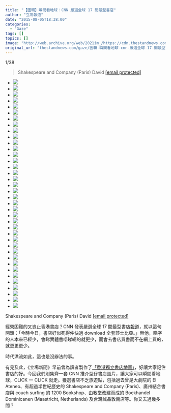 ```yaml
---
title: "【圖輯】瞬間看地球：CNN 嚴選全球 17 間最型書店"
author: "立場報道"
date: "2015-08-05T18:38:00"
categories:
  - "Gaze"
tags: []
topics: []
image: "http://web.archive.org/web/2021im_/https://cdn.thestandnews.com/media/photos/gallery/32/cache/14354270945_49bfc70f71_k_fuvAV_300x200cropcenter.jpg"
original_url: "thestandnews.com/gaze/圖輯-瞬間看地球-cnn-嚴選全球-17-間最型書店"
---
```

[](#)[](#)

[](#)1/38[](#)

> Shakespeare and Company (Paris) David [\[email protected\]](/web/20210629054429/https://www.thestandnews.com/cdn-cgi/l/email-protection)

*   ![](http://web.archive.org/web/2021im_/https://cdn.thestandnews.com/media/photos/gallery/32/cache/14354270945_49bfc70f71_k_fuvAV_300x200cropcenter.jpg)
*   ![](http://web.archive.org/web/2021im_/https://cdn.thestandnews.com/media/photos/gallery/32/cache/4857840142_c3a26e8358_b_33qNK_300x200cropcenter.jpg)
*   ![](http://web.archive.org/web/2021im_/https://cdn.thestandnews.com/media/photos/gallery/32/cache/110845690_5f0a727f46_b_VOvKw_300x200cropcenter.jpg)
*   ![](http://web.archive.org/web/2021im_/https://cdn.thestandnews.com/media/photos/gallery/32/cache/2054685361_0f7fb950b6_b_zFhwe_300x200cropcenter.jpg)
*   ![](http://web.archive.org/web/2021im_/https://cdn.thestandnews.com/media/photos/gallery/32/cache/2054679793_a58faed7f7_b_7Tnqa_300x200cropcenter.jpg)
*   ![](http://web.archive.org/web/2021im_/https://cdn.thestandnews.com/media/photos/gallery/32/cache/3428508476_28a5cbc4e4_b_hKbbH_300x200cropcenter.jpg)
*   ![](http://web.archive.org/web/2021im_/https://cdn.thestandnews.com/media/photos/gallery/32/cache/4980740165_de77bd4932_o_ttIRn_300x200cropcenter.png)
*   ![](http://web.archive.org/web/2021im_/https://cdn.thestandnews.com/media/photos/gallery/32/cache/5115643473_630b057271_o_cB456_300x200cropcenter.jpg)
*   ![](http://web.archive.org/web/2021im_/https://cdn.thestandnews.com/media/photos/gallery/32/cache/16428792488_1fa5966309_k_llPJz_300x200cropcenter.jpg)
*   ![](http://web.archive.org/web/2021im_/https://cdn.thestandnews.com/media/photos/gallery/32/cache/4684865043_bfd3247106_b_EpsLM_300x200cropcenter.jpg)
*   ![](http://web.archive.org/web/2021im_/https://cdn.thestandnews.com/media/photos/gallery/32/cache/4685485374_2506f09336_b_9tozw_300x200cropcenter.jpg)
*   ![](http://web.archive.org/web/2021im_/https://cdn.thestandnews.com/media/photos/gallery/32/cache/9441391399_f183e86cb5_k_mZfHT_300x200cropcenter.jpg)
*   ![](http://web.archive.org/web/2021im_/https://cdn.thestandnews.com/media/photos/gallery/32/cache/slider-venise-1_mSP66_300x200cropcenter.png)
*   ![](http://web.archive.org/web/2021im_/https://cdn.thestandnews.com/media/photos/gallery/32/cache/2063274313_18d3f838b8_o_vCuX5_300x200cropcenter.jpg)
*   ![](http://web.archive.org/web/2021im_/https://cdn.thestandnews.com/media/photos/gallery/32/cache/2063272749_88ca3ae1c9_o_x34nR_300x200cropcenter.jpg)
*   ![](http://web.archive.org/web/2021im_/https://cdn.thestandnews.com/media/photos/gallery/32/cache/16542729692_8311acd02c_k_oxEiR_300x200cropcenter.jpg)
*   ![](http://web.archive.org/web/2021im_/https://cdn.thestandnews.com/media/photos/gallery/32/cache/16845345497_bcb2ad1727_h_PJZQh_300x200cropcenter.jpg)
*   ![](http://web.archive.org/web/2021im_/https://cdn.thestandnews.com/media/photos/gallery/32/cache/16845349377_1ca78e196f_h2028129_EM1TQ_300x200cropcenter.jpg)
*   ![](http://web.archive.org/web/2021im_/https://cdn.thestandnews.com/media/photos/gallery/32/cache/2152405246_12e7ff129d_o_HMD0z_300x200cropcenter.jpg)
*   ![](http://web.archive.org/web/2021im_/https://cdn.thestandnews.com/media/photos/gallery/32/cache/8505008309_2e3d107f15_h_9LSan_300x200cropcenter.jpg)
*   ![](http://web.archive.org/web/2021im_/https://cdn.thestandnews.com/media/photos/gallery/32/cache/2526450363_21b5327a39_b_LoHVH_300x200cropcenter.jpg)
*   ![](http://web.archive.org/web/2021im_/https://cdn.thestandnews.com/media/photos/gallery/32/cache/7566249234_bb5dbb2a2a_k_vJLW6_300x200cropcenter.jpg)
*   ![](http://web.archive.org/web/2021im_/https://cdn.thestandnews.com/media/photos/gallery/32/cache/4673303014_643c46e21d_b_IV1UJ_300x200cropcenter.jpg)
*   ![](http://web.archive.org/web/2021im_/https://cdn.thestandnews.com/media/photos/gallery/32/cache/2579601072_d959597910_b_vz3sW_300x200cropcenter.jpg)
*   ![](http://web.archive.org/web/2021im_/https://cdn.thestandnews.com/media/photos/gallery/32/cache/8501646489_06d38caedb_k_q39LZ_300x200cropcenter.jpg)
*   ![](http://web.archive.org/web/2021im_/https://cdn.thestandnews.com/media/photos/gallery/32/cache/202123585_d97537d262_o_Kflp3_300x200cropcenter.jpg)
*   ![](http://web.archive.org/web/2021im_/https://cdn.thestandnews.com/media/photos/gallery/32/cache/20150708102143_LryGM_znr51_300x200cropcenter.jpeg)
*   ![](http://web.archive.org/web/2021im_/https://cdn.thestandnews.com/media/photos/gallery/32/cache/rsz_foyles_new_shop_entrance_Mn2hv_300x200cropcenter.jpg)
*   ![](http://web.archive.org/web/2021im_/https://cdn.thestandnews.com/media/photos/gallery/32/cache/2149740376_0ff74e1001_b_Vmd8z_300x200cropcenter.jpg)
*   ![](http://web.archive.org/web/2021im_/https://cdn.thestandnews.com/media/photos/gallery/32/cache/15932618455_b891172922_k_bszFH_300x200cropcenter.jpg)
*   ![](http://web.archive.org/web/2021im_/https://cdn.thestandnews.com/media/photos/gallery/32/cache/img_0312_haiU4_300x200cropcenter.jpg)
*   ![](http://web.archive.org/web/2021im_/https://cdn.thestandnews.com/media/photos/gallery/32/cache/img_2778_ORuFH_300x200cropcenter.jpg)
*   ![](http://web.archive.org/web/2021im_/https://cdn.thestandnews.com/media/photos/gallery/32/cache/5735290033_febb27ecf1_b_GgXZI_300x200cropcenter.jpg)
*   ![](http://web.archive.org/web/2021im_/https://cdn.thestandnews.com/media/photos/gallery/32/cache/3840398300_06d9df2322_b_rzItB_300x200cropcenter.jpg)
*   ![](http://web.archive.org/web/2021im_/https://cdn.thestandnews.com/media/photos/gallery/32/cache/4568244019_c515642f91_b_RdkGr_300x200cropcenter.jpg)
*   ![](http://web.archive.org/web/2021im_/https://cdn.thestandnews.com/media/photos/gallery/32/cache/8356207666_ce3dce5fb8_k_z4kse_300x200cropcenter.jpg)
*   ![](http://web.archive.org/web/2021im_/https://cdn.thestandnews.com/media/photos/gallery/32/cache/8355144609_699cf65ec2_k_3P7XF_300x200cropcenter.jpg)
*   ![](http://web.archive.org/web/2021im_/https://cdn.thestandnews.com/media/photos/gallery/32/cache/19431748266_ab386f6ffd_k_CcoTB_300x200cropcenter.jpg)

Shakespeare and Company (Paris) David [\[email protected\]](/web/20210629054429/https://www.thestandnews.com/cdn-cgi/l/email-protection)

經營困難的又豈止香港書店？CNN 發表嚴選全球 17 間最型書店[報道](http://web.archive.org/web/20210629054429/http://edition.cnn.com/2015/08/03/travel/worlds-coolest-bookstores-new/)，就以這句開頭：「今時今日，書店好似死得仲快過 download 全套莎士比亞。」無他，睇字的人本來已經少，會睇實體書唔睇網的就更少，而會去書店買書而不在網上買的，就更更更少。

時代洪流如此，這也是沒辦法的事。

有見及此，《立場新聞》早前曾為讀者製作了[「香港獨立書店地圖」](http://web.archive.org/web/20210629054429/https://www.google.com/maps/d/u/0/viewer?mid=z77g5HkgTepk.kgSAeZy5KEDU)，好讓大家記住書店的好。今回我們則集齊一套 CNN 推介型仔書店圖片，讓大家可以瞬間看地球，CLICK 一 CLICK 就走。獲選書店不乏旅遊點，包括過去曾是大劇院的 El Ateneo、有超過半世紀歷史的 Shakespeare and Company (Paris)、廣州結合書店與 couch surfing 的 1200 Bookshop、由教堂改建而成的 Boekhandel Dominicanen (Maastricht, Netherlands) 及台灣誠品敦南店等。你又去過幾多間？